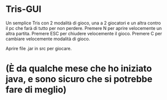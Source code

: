 # Tris-GUI
Un semplice Tris con 2 modalità di gioco, una a 2 giocatori e un altra contro il pc che farà di tutto per non perdere.
Premere N per aprire velocemente un altra partita.
Premere ESC per chiudere velocemente il gioco.
Premere C per cambiare velocemente modalità di gioco.


Aprire file .jar in src per giocare.
# (È da qualche mese che ho iniziato java, e sono sicuro che si potrebbe fare di meglio) 
